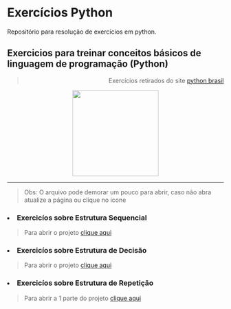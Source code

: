 # Exercícios Python
 Repositório para resolução de exercícios em python.

<h2> Exercicios para treinar conceitos básicos de linguagem de programação (Python)</h2>
<blockquote align='right'> Exercícios retirados do site <a href='https://wiki.python.org.br/ListaDeExercicios'> python brasil </a> </blockquote>
<p align="center"> <img src='https://diegomariano.com/wp-content/uploads/2020/08/word-image-2.jpeg' widh='300px' height='200px'> </p>
<hr>
    <blockquote>Obs: O arquivo pode demorar um pouco para abrir, caso não abra atualize a página ou clique no icone <a href='Notebook_Python.ipynb'> <img src='https://encrypted-tbn0.gstatic.com/images?q=tbn:ANd9GcT83o7RxXhQQg78OZz2yO2AOgfafJ0gdWmLDQ&usqp=CAU' width='15px' height='15px'> </a>
    </blockquote>
<h3> <li> Exercicíos sobre Estrutura Sequencial </li> </h3>
    <blockquote> Para abrir o projeto  <a href='Estrutura Sequencial.ipynb'>  clique aqui </a>
    </blockquote>
<h3> <li> Exercicíos sobre Estrutura de Decisão </li> </h3>
    <blockquote> Para abrir o projeto  <a href='Estrutura de Decisão.ipynb'> clique aqui </a>
    </blockquote>
<h3> <li> Exercicíos sobre Estrutura de Repetição </li> </h3>
    <blockquote> Para abrir a 1 parte do  projeto <a href='Estrutura de Repetição - parte 1.ipynb'> clique aqui </a>
    </blockquote>